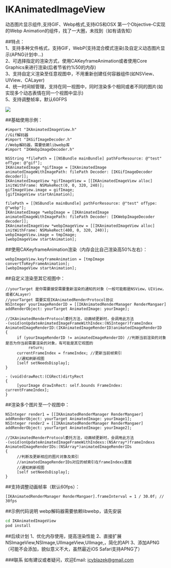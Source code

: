 # IKAnimatedImageView
动态图片显示组件,支持GIF、Webp格式,支持iOS和OSX
第一个Objective-C实现的Webp Animation的组件，找了一大圈，未找到（如有请告知）

##特点：  
1、支持多种文件格式，支持GIF，WebP(支持混合模式渲染)及自定义动态图片显示(APNG计划中...)  
2、可选择指定的渲染方式，使用CAKeyframeAnimation或者使用Core Graphics来进行渲染(后者节省约%50的内存)   
3、支持自定义渲染至任意视图中，不用重新创建任何容器组件(如NSView、UIView、CALayer)  
4、统一时间帧管理，支持在同一视图中，同时渲染多个相同或者不同的图片(如实现多个动态表情在同一个视图中显示)  
5、支持调整帧率，默认60FPS  

![](https://github.com/icyblazek/IKAnimatedImageView/blob/master/demo_capture.png)

##基础使用示例：
```objc
#import "IKAnimatedImageView.h"
//Gif解码器
#import "IKGifImageDecoder.h"
//Webp解码器，需要依赖libwebp库
#import "IKWebpImageDecoder.h"

NSString *filePath = [[NSBundle mainBundle] pathForResource: @"test" ofType: @"gif"];
IKAnimatedImage *gifImage = [IKAnimatedImage animatedImageWithImagePath: filePath Decoder: [IKGifImageDecoder decoder]];
IKAnimatedImageView *gifImageView = [[IKAnimatedImageView alloc] initWithFrame: NSMakeRect(0, 0, 320, 240)];
gifImageView.image = gifImage;
[gifImageView startAnimation];

filePath = [[NSBundle mainBundle] pathForResource: @"test" ofType: @"webp"];
IKAnimatedImage *webpImage = [IKAnimatedImage animatedImageWithImagePath: filePath Decoder: [IKWebpImageDecoder decoder]];
IKAnimatedImageView *webpImageView = [[IKAnimatedImageView alloc] initWithFrame: NSMakeRect(400, 0, 320, 240)];
webpImageView.image = tmpImage;
[webpImageView startAnimation];
```

##使用CAKeyframeAnimation渲染（内存会比自己渲染高50%左右）：
```objc
webpImageView.keyframeAnimation = [tmpImage convertToKeyFrameAnimation];
[webpImageView startAnimation];
```

##自定义渲染至其它视图中：
```objc
//yourTarget 是你需要接受需要重新渲染的通知的对象（一般可能都是NSView，UIView，或者CALayer）
//yourTarget 需要实现IKAnimatedRenderProtocol协议
NSInteger yourImageRenderID = [[IKAnimatedRenderManager RenderMangaer] addRenderObject: yourTarget AnimatedImage: yourImage];

//IKAnimatedRenderProtocol委托方法，动画帧更新时，会调用此方法
-(void)onUpdateAnimatedImageFrameWithIndex:(NSInteger)frameIndex AnimatedImageRenderID:(IKAnimatedImageRenderID)animatedImageRenderID
{
     if (yourImageRenderID != animatedImageRenderID) //判断当前渲染的对象是否为你当前需要渲染的对象，有可能是其它视图的
          return;
     currentFrameIndex = frameIndex; //更新当前帧索引
     //通知刷新视图
     [self setNeedsDisplay];
}

- (void)drawRect:(CGRect)dirtyRect
{
     [yourImage drawInRect: self.bounds FrameIndex: currentFrameIndex];
}
```

##渲染多个图片至一个视图中：
```objc
NSInteger render1 = [[IKAnimatedRenderManager RenderMangaer] addRenderObject: yourTarget AnimatedImage: yourImage1];
NSInteger render2 = [[IKAnimatedRenderManager RenderMangaer] addRenderObject: yourTarget AnimatedImage: yourImage2];

//IKAnimatedRenderProtocol委托方法，动画帧更新时，会调用此方法
-(void)onUpdateAnimatedImageFrameWithIndexs:(NSArray*)frameIndexs AnimatedImageRenderIDs:(NSArray*)animatedImageRenderIDs
{
     //判断及更新相应的图片对象及索引
     //animatedImageRenderIDs对应的帧索引在frameIndexs里面
     //通知刷新视图
     [self setNeedsDisplay];
}
```

##支持调整动画帧率（默认60fps）：
```objc
[IKAnimatedRenderManager RenderMangaer].frameInterval = 1 / 30.0f; // 30fps
```

##示例代码说明
webp解码器需要依赖libwebp，请先安装
```bash
cd IKAnimatedImageView
pod install
```

##后续计划
1、优化内存使用，提高渲染性能
2、直接扩展NSImageView,NSImage,UIImageView,UIImage,，简化的API
3、添加APNG（可能不会添加，貌似意义不大，虽然最近iOS Safari支持APNG了）

###联系
如有建议或者疑问，欢迎Email: icyblazek@gmail.com

